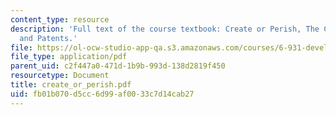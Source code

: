 ```yaml
---
content_type: resource
description: 'Full text of the course textbook: Create or Perish, The Case for Inventions
  and Patents.'
file: https://ol-ocw-studio-app-qa.s3.amazonaws.com/courses/6-931-development-of-inventions-and-creative-ideas-spring-2008/fb01b070d5cc6d99af0033c7d14cab27_create_or_perish.pdf
file_type: application/pdf
parent_uid: c2f447a0-471d-1b9b-993d-138d2819f450
resourcetype: Document
title: create_or_perish.pdf
uid: fb01b070-d5cc-6d99-af00-33c7d14cab27
---
```

